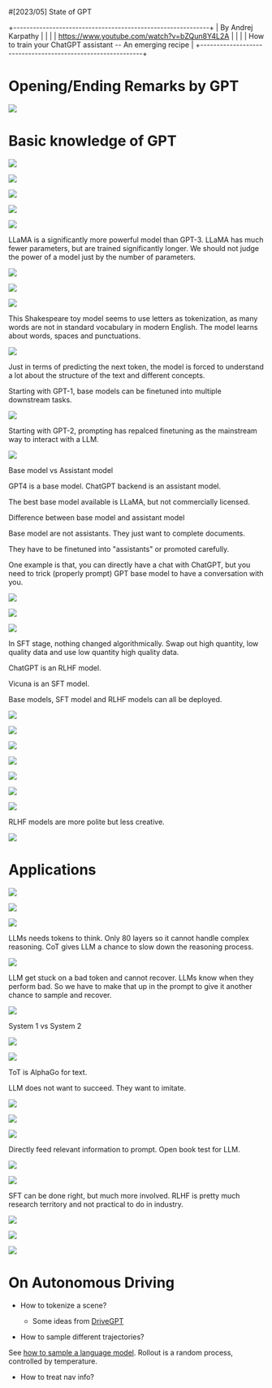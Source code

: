 #[2023/05] State of GPT

+------------------------------------------------------------+
| By Andrej Karpathy                                         |
|                                                            |
| https://www.youtube.com/watch?v=bZQun8Y4L2A                |
|                                                            |
| How to train your ChatGPT assistant \-- An emerging recipe |
+------------------------------------------------------------+

# Opening/Ending Remarks by GPT
![](media/image001.jpg)

# Basic knowledge of GPT
![](media/image002.jpg)

![](media/image003.jpg)

![](media/image004.jpg)

![](media/image005.jpg)

![](media/image006.jpg)

LLaMA is a significantly more powerful model than GPT-3. LLaMA has much
fewer parameters, but are trained significantly longer. We should not
judge the power of a model just by the number of parameters.

![](media/image007.jpg)

![](media/image008.jpg)

![](media/image009.jpg)

This Shakespeare toy model seems to use letters as tokenization, as many
words are not in standard vocabulary in modern English. The model learns about words, spaces and punctuations.

![](media/image010.jpg)

Just in terms of predicting the next token, the model is forced to
understand a lot about the structure of the text and different concepts.

Starting with GPT-1, base models can be finetuned into multiple downstream tasks. 

![](media/image011.jpg)

Starting with GPT-2, prompting has repalced finetuning as the mainstream way to interact with a LLM.

![](media/image012.jpg)

Base model vs Assistant model

GPT4 is a base model. ChatGPT backend is an assistant model.

The best base model available is LLaMA, but not commercially licensed.

Difference between base model and assistant model

Base model are not assistants. They just want to complete documents.

They have to be finetuned into \"assistants\" or promoted carefully.

One example is that, you can directly have a chat with ChatGPT, but you
need to trick (properly prompt) GPT base model to have a conversation
with you.

![](media/image013.jpg)

![](media/image014.jpg)

![](media/image015.jpg)

In SFT stage, nothing changed algorithmically. Swap out high quantity,
low quality data and use low quantity high quality data.

ChatGPT is an RLHF model.

Vicuna is an SFT model.

Base models, SFT model and RLHF models can all be deployed.

![](media/image016.jpg)

![](media/image017.jpg)

![](media/image018.jpg)

![](media/image019.jpg)

![](media/image020.jpg)

![](media/image021.jpg)

![](media/image022.jpg)

RLHF models are more polite but less creative.

![](media/image023.jpg)

# Applications

![](media/image024.jpg)

![](media/image025.jpg)

![](media/image026.jpg)

LLMs needs tokens to think. Only 80 layers so it cannot handle complex
reasoning. CoT gives LLM a chance to slow down the reasoning process.

![](media/image027.jpg)

LLM get stuck on a bad token and cannot recover. LLMs know when they
perform bad. So we have to make that up in the prompt to give it another
chance to sample and recover.

![](media/image028.jpg)

System 1 vs System 2

![](media/image029.jpg)

![](media/image030.jpg)

ToT is AlphaGo for text.

LLM does not want to succeed. They want to imitate.

![](media/image031.jpg)

![](media/image032.jpg)

![](media/image033.jpg)

Directly feed relevant information to prompt. Open book test for LLM.

![](media/image034.jpg)

![](media/image035.jpg)

SFT can be done right, but much more involved. RLHF is pretty much
research territory and not practical to do in industry.

![](media/image036.jpg)

![](media/image037.jpg)

![](media/image038.jpg)

# On Autonomous Driving

* How to tokenize a scene?
	* Some ideas from [DriveGPT](https://leimao.github.io/blog/DriveGPT/)

* How to sample different trajectories?

See [how to sample a language model](https://towardsdatascience.com/how-to-sample-from-language-models-682bceb97277). Rollout is a random process,
controlled by temperature.


* How to treat nav info?
